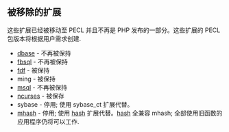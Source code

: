 被移除的扩展
------------

这些扩展已经被移动至 PECL 并且不再是 PHP 发布的一部分。这些扩展的 PECL
包版本将根据用户需求创建.

-   <span class="simpara">
    <a href="/book/dbase.html" class="link">dbase</a> - 不再被保持
    </span>
-   <span class="simpara">
    <a href="/book/fbsql.html" class="link">fbsql</a> - 不再被保持
    </span>
-   <span class="simpara">
    <a href="/book/fdf.html" class="link">fdf</a> - 被保持 </span>
-   <span class="simpara"> ming - 被保持 </span>
-   <span class="simpara">
    <a href="/book/msql.html" class="link">msql</a> - 不再被保持 </span>
-   <span class="simpara">
    <a href="/book/ncurses.html" class="link">ncurses</a> - 被保存
    </span>
-   <span class="simpara"> sybase - 停用; 使用 sybase\_ct 扩展代替。
    </span>
-   <span class="simpara">
    <a href="/book/mhash.html" class="link">mhash</a> - 停用; 使用
    <a href="/book/hash.html" class="link">hash</a>
    扩展代替。<a href="/book/hash.html" class="link">hash</a> 全兼容
    mhash; 全部使用旧函数的应用程序仍将可以工作. </span>
